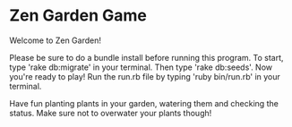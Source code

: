 # Zen Garden Game 

Welcome to Zen Garden! 

Please be sure to do a bundle install before running this program. 
To start, type 'rake db:migrate' in your terminal. 
Then type 'rake db:seeds'. 
Now you're ready to play! Run the run.rb file by typing 'ruby bin/run.rb' in your terminal. 

Have fun planting plants in your garden, watering them and checking the status. Make sure not to overwater your plants though! 